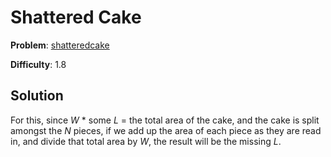 # Shattered Cake

**Problem**: [shatteredcake](https://open.kattis.com/problems/shatteredcake)

**Difficulty**: 1.8

## Solution

For this, since *W* \* some *L* = the total area of the cake, and the cake is split amongst the *N* pieces, if we add up the area of each piece as they are read in, and divide that total area by *W*, the result will be the missing *L*.
